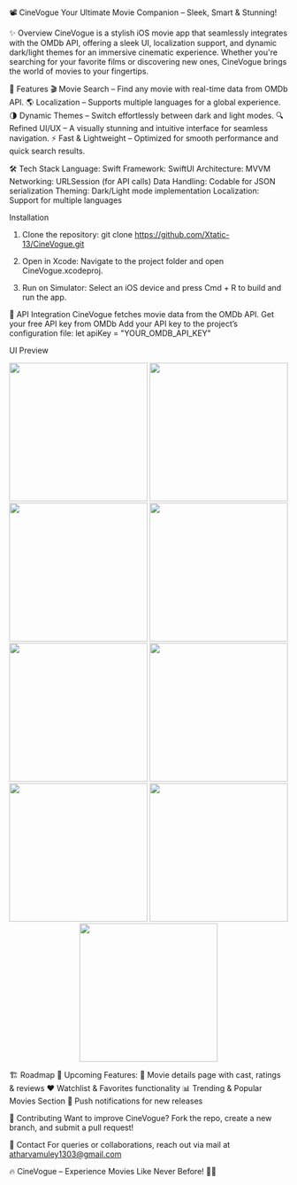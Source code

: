 📽️ CineVogue
Your Ultimate Movie Companion – Sleek, Smart & Stunning!

✨ Overview
CineVogue is a stylish iOS movie app that seamlessly integrates with the OMDb API, 
offering a sleek UI, localization support, and dynamic dark/light themes for an 
immersive cinematic experience. Whether you're searching for your favorite films or 
discovering new ones, CineVogue brings the world of movies to your fingertips.

🚀 Features
🎬 Movie Search – Find any movie with real-time data from OMDb API.
🌎 Localization – Supports multiple languages for a global experience.
🌗 Dynamic Themes – Switch effortlessly between dark and light modes.
🔍 Refined UI/UX – A visually stunning and intuitive interface for seamless navigation.
⚡ Fast & Lightweight – Optimized for smooth performance and quick search results.

🛠️ Tech Stack
Language: Swift
Framework: SwiftUI
Architecture: MVVM
Networking: URLSession (for API calls)
Data Handling: Codable for JSON serialization
Theming: Dark/Light mode implementation
Localization: Support for multiple languages

Installation
1) Clone the repository:
git clone https://github.com/Xtatic-13/CineVogue.git

2) Open in Xcode:
Navigate to the project folder and open CineVogue.xcodeproj.

3) Run on Simulator:
Select an iOS device and press Cmd + R to build and run the app.

🔗 API Integration
CineVogue fetches movie data from the OMDb API.
Get your free API key from OMDb
Add your API key to the project’s configuration file:
let apiKey = "YOUR_OMDB_API_KEY"

UI Preview
<p align="center">
  <img src="https://github.com/user-attachments/assets/de3f9e6b-c94a-47cb-a60d-f90f564ed6de" width="250"/>
  <img src="https://github.com/user-attachments/assets/2dded9f2-1b6f-414e-a5dc-5b3bb9568aa7" width="250"/>
  <img src="https://github.com/user-attachments/assets/0a7fa747-faa3-4f53-b122-ec8ab4aeae0e" width="250"/>
  <img src="https://github.com/user-attachments/assets/02fcb2fa-9774-4519-acf3-70296898d14a" width="250"/>
  <img src="https://github.com/user-attachments/assets/08c12bbd-0956-43fe-bbf1-413224fc65b0" width="250"/>
  <img src="https://github.com/user-attachments/assets/dbb37f2a-c752-4377-9197-618595c3ca82" width="250"/>
  <img src="https://github.com/user-attachments/assets/8ab60ea8-b19c-458f-846b-b7f7aaeb1b10" width="250"/>
  <img src="https://github.com/user-attachments/assets/596d4373-fc74-4de2-b7a0-4dd6f324b3b9" width="250"/>
  <img src="https://github.com/user-attachments/assets/11d65fbc-acf0-4fb7-84d8-1d1d29e4b165" width="250"/>
</p>


🏗️ Roadmap
🔹 Upcoming Features:
📜 Movie details page with cast, ratings & reviews
❤️ Watchlist & Favorites functionality
📊 Trending & Popular Movies Section
🔔 Push notifications for new releases

🤝 Contributing
Want to improve CineVogue? Fork the repo, create a new branch, and submit a pull request!

📩 Contact
For queries or collaborations, reach out via mail at atharvamuley1303@gmail.com

🔥 CineVogue – Experience Movies Like Never Before! 🎥🍿

